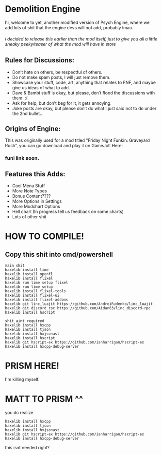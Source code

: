# Demolition Engine

hi, welcome to yet, another modified version of Psych Engine, where we add lots of shit that the engine devs will not add, probably lmao.

###### i decided to release this earlier than the mod itself, just to give you all a little sneaky peeky/teaser of what the mod will have in store

## Rules for Discussions:

- Don’t hate on others, be respectful of others.
- Do not make spam posts, I will just remove them.
- Showcase your stuff, code, art, anything that relates to FNF, and maybe give us ideas of what to add.
- Dave & Bambi stuff is okay, but please, don’t flood the discussions with them. :(
- Ask for help, but don’t beg for it, it gets annoying.
- Joke posts are okay, but please don’t do what I just said not to do under the 2nd bullet…

## Origins of Engine:

This was originally used for a mod titled "Friday Night Funkin: Graveyard Rush", you can go download and play it on GameJolt Here:

### funi link soon.

## Features this Adds:

- Cool Menu Stuff
- More Note Types
- Bonus Content????
- More Options in Settings
- More Modchart Options
- Hell chart (In progress tell us feedback on some charts)
- Lots of other shit

# HOW TO COMPILE!
## Copy this shit into cmd/powershell

```
main shit
haxelib install lime
haxelib install openfl
haxelib install flixel
haxelib run lime setup flixel
haxelib run lime setup
haxelib install flixel-tools
haxelib install flixel-ui
haxelib install flixel-addons
haxelib git linc_luajit https://github.com/AndreiRudenko/linc_luajit
haxelib git discord_rpc https://github.com/Aidan63/linc_discord-rpc
haxelib install hscript 

shit aint required
haxelib install hxcpp
haxelib install tjson
haxelib install hxjsonast
haxelib install hscript 
haxelib git hscript-ex https://github.com/ianharrigan/hscript-ex
haxelib install hxcpp-debug-server
```

# PRISM HERE!
I'm killing myself.

# MATT TO PRISM ^^
you do realize
```
haxelib install hxcpp
haxelib install tjson
haxelib install hxjsonast
haxelib git hscript-ex https://github.com/ianharrigan/hscript-ex
haxelib install hxcpp-debug-server
```
this isnt needed right?
